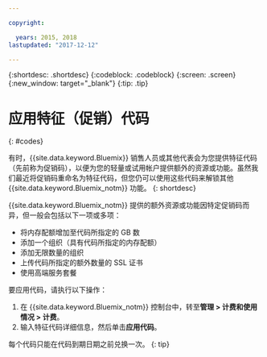 ```yaml
---

copyright:

  years: 2015, 2018
lastupdated: "2017-12-12"

---
```


{:shortdesc: .shortdesc}
{:codeblock: .codeblock}
{:screen: .screen}
{:new_window: target="_blank"}
{:tip: .tip}

# 应用特征（促销）代码
{: #codes}

有时，{{site.data.keyword.Bluemix}} 销售人员或其他代表会为您提供特征代码（先前称为促销码），以便为您的轻量或试用帐户提供额外的资源或功能。虽然我们最近将促销码重命名为特征代码，但您仍可以使用这些代码来解锁其他 {{site.data.keyword.Bluemix_notm}} 功能。
{: shortdesc}

{{site.data.keyword.Bluemix_notm}} 提供的额外资源或功能因特定促销码而异，但一般会包括以下一项或多项：

  * 将内存配额增加至代码所指定的 GB 数
  * 添加一个组织（具有代码所指定的内存配额）
  * 添加无限数量的组织
  * 上传代码所指定的额外数量的 SSL 证书
  * 使用高端服务套餐

要应用代码，请执行以下操作：

1. 在 {{site.data.keyword.Bluemix_notm}} 控制台中，转至**管理 > 计费和使用情况 > 计费**。
2. 输入特征代码详细信息，然后单击**应用代码**。

每个代码只能在代码到期日期之前兑换一次。
{: tip}
